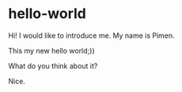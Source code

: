 # hello-world
Hi!
I would like to introduce me.
My name is Pimen.

This my new hello world;))

What do you think about it?

Nice.
